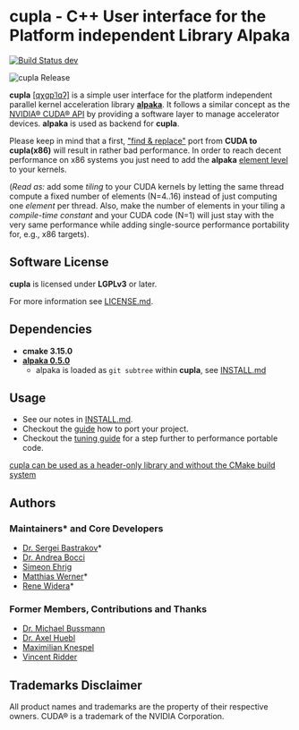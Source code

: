 **cupla** - C++ User interface for the Platform independent Library Alpaka
==========================================================================

[![Build Status dev](https://img.shields.io/travis/alpaka-group/cupla/dev.svg?label=dev)](https://travis-ci.org/alpaka-group/cupla/branches)

![cupla Release](doc/logo/cupla_logo_320x210.png)

**cupla** [[qχɑpˈlɑʔ]](https://en.wiktionary.org/wiki/Qapla%27) is a simple user
interface for the platform independent parallel kernel
acceleration library
[**alpaka**](https://github.com/alpaka-group/alpaka).
It follows a similar concept as the
[NVIDIA® CUDA® API](https://developer.nvidia.com/cuda-zone) by
providing a software layer to manage accelerator devices.
**alpaka** is used as backend for **cupla**.

Please keep in mind that a first, ["find & replace"](doc/PortingGuide.md) port
from **CUDA to cupla(x86)** will result in rather bad performance. In order to
reach decent performance on x86 systems you just need to add the **alpaka**
[element level](doc/TuningGuide.md) to your kernels.

(*Read as:* add some *tiling* to your CUDA kernels by letting the same thread
compute a fixed number of elements (N=4..16) instead of just computing one
*element* per thread. Also, make the number of elements in your tiling a
*compile-time constant* and your CUDA code (N=1) will just stay with the
very same performance while adding single-source performance portability for,
e.g., x86 targets).


Software License
----------------

**cupla** is licensed under **LGPLv3** or later.

For more information see [LICENSE.md](LICENSE.md).


Dependencies
------------

- **cmake 3.15.0**
- **[alpaka 0.5.0](https://github.com/alpaka-group/alpaka/)**
  - alpaka is loaded as `git subtree` within **cupla**, see [INSTALL.md](INSTALL.md)

Usage
-----

- See our notes in [INSTALL.md](INSTALL.md).
- Checkout the [guide](doc/PortingGuide.md) how to port your project.
- Checkout the [tuning guide](doc/TuningGuide.md) for a step further to performance
  portable code.

[cupla can be used as a header-only library and without the CMake build system](doc/ConfigurationHeader.md)

Authors
-------

### Maintainers* and Core Developers

- [Dr. Sergei Bastrakov](https://github.com/sbastrakov)*
- [Dr. Andrea Bocci](https://github.com/fwyzard)
- [Simeon Ehrig](https://github.com/SimeonEhrig)
- [Matthias Werner](https://github.com/tdd11235813)*
- [Rene Widera](https://github.com/psychocoderHPC)*

### Former Members, Contributions and Thanks

- [Dr. Michael Bussmann](https://www.hzdr.de/db/!ContMan.Visi.Card?pUser=4167&pNid=0)
- [Dr. Axel Huebl](https://github.com/ax3l)
- [Maximilian Knespel](https://github.com/mxmlnkn)
- [Vincent Ridder](https://github.com/vincentridder)


Trademarks Disclaimer
---------------------

All product names and trademarks are the property of their respective owners.
CUDA® is a trademark of the NVIDIA Corporation.

